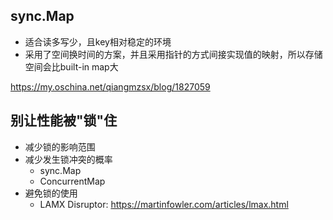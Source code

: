 ## sync.Map
+ 适合读多写少，且key相对稳定的环境
+ 采用了空间换时间的方案，并且采用指针的方式间接实现值的映射，所以存储空间会比built-in map大
  
https://my.oschina.net/qiangmzsx/blog/1827059

## 别让性能被"锁"住
+ 减少锁的影响范围
+ 减少发生锁冲突的概率
  + sync.Map
  + ConcurrentMap
+ 避免锁的使用
  + LAMX Disruptor: https://martinfowler.com/articles/lmax.html
